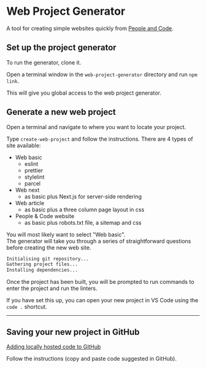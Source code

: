 # Web Project Generator

A tool for creating simple websites quickly from [People and Code](https://people-and-code.com/).

## Set up the project generator

To run the generator, clone it.

Open a terminal window in the `web-project-generator` directory and run `npm link`.

This will give you global access to the web project generator.

## Generate a new web project

Open a terminal and navigate to where you want to locate your project.

Type `create-web-project` and follow the instructions. There are 4 types of site available:

- Web basic
  - eslint
  - prettier
  - stylelint
  - parcel
- Web next
  - as basic plus Next.js for server-side rendering
- Web article
  - as basic plus a three column page layout in css
- People & Code website
  - as basic plus robots.txt file, a sitemap and css

You will most likely want to select "Web basic".  
The generator will take you through a series of straightforward questions before creating the new web site.

```bash
Initialising git repository...
Gathering project files...
Installing dependencies...
```

Once the project has been built, you will be prompted to run commands to enter the project and run the linters.

If you have set this up, you can open your new project in VS Code using the `code .` shortcut.

---

## Saving your new project in GitHub

[Adding locally hosted code to GitHub](https://docs.github.com/en/migrations/importing-source-code/using-the-command-line-to-import-source-code/adding-locally-hosted-code-to-github)

Follow the instructions (copy and paste code suggested in GitHub).
